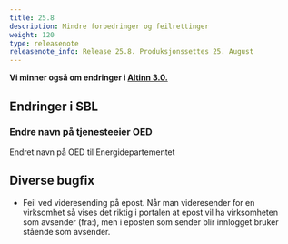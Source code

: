 ```yaml
---
title: 25.8
description: Mindre forbedringer og feilrettinger
weight: 120
type: releasenote
releasenote_info: Release 25.8. Produksjonssettes 25. August
---
```

**Vi minner også om endringer i [Altinn 3.0.](https://github.com/Altinn/altinn-studio/releases)**

## Endringer i SBL

### Endre navn på tjenesteeier OED
Endret navn på OED til Energidepartementet

## Diverse bugfix
- Feil ved videresending på epost. Når man videresender for en virksomhet så vises det riktig i portalen at epost vil ha virksomheten som avsender (fra:), men i eposten som sender blir innlogget bruker stående som avsender.
